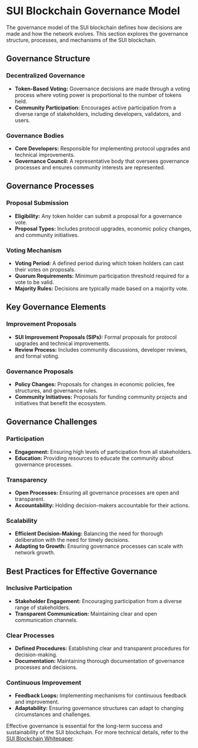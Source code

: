 # SUI Blockchain Governance Model

The governance model of the SUI blockchain defines how decisions are made and how the network evolves. This section explores the governance structure, processes, and mechanisms of the SUI blockchain.

## Governance Structure

### Decentralized Governance
- **Token-Based Voting:** Governance decisions are made through a voting process where voting power is proportional to the number of tokens held.
- **Community Participation:** Encourages active participation from a diverse range of stakeholders, including developers, validators, and users.

### Governance Bodies
- **Core Developers:** Responsible for implementing protocol upgrades and technical improvements.
- **Governance Council:** A representative body that oversees governance processes and ensures community interests are represented.

## Governance Processes

### Proposal Submission
- **Eligibility:** Any token holder can submit a proposal for a governance vote.
- **Proposal Types:** Includes protocol upgrades, economic policy changes, and community initiatives.

### Voting Mechanism
- **Voting Period:** A defined period during which token holders can cast their votes on proposals.
- **Quorum Requirements:** Minimum participation threshold required for a vote to be valid.
- **Majority Rules:** Decisions are typically made based on a majority vote.

## Key Governance Elements

### Improvement Proposals
- **SUI Improvement Proposals (SIPs):** Formal proposals for protocol upgrades and technical improvements.
- **Review Process:** Includes community discussions, developer reviews, and formal voting.

### Governance Proposals
- **Policy Changes:** Proposals for changes in economic policies, fee structures, and governance rules.
- **Community Initiatives:** Proposals for funding community projects and initiatives that benefit the ecosystem.

## Governance Challenges

### Participation
- **Engagement:** Ensuring high levels of participation from all stakeholders.
- **Education:** Providing resources to educate the community about governance processes.

### Transparency
- **Open Processes:** Ensuring all governance processes are open and transparent.
- **Accountability:** Holding decision-makers accountable for their actions.

### Scalability
- **Efficient Decision-Making:** Balancing the need for thorough deliberation with the need for timely decisions.
- **Adapting to Growth:** Ensuring governance processes can scale with network growth.

## Best Practices for Effective Governance

### Inclusive Participation
- **Stakeholder Engagement:** Encouraging participation from a diverse range of stakeholders.
- **Transparent Communication:** Maintaining clear and open communication channels.

### Clear Processes
- **Defined Procedures:** Establishing clear and transparent procedures for decision-making.
- **Documentation:** Maintaining thorough documentation of governance processes and decisions.

### Continuous Improvement
- **Feedback Loops:** Implementing mechanisms for continuous feedback and improvement.
- **Adaptability:** Ensuring governance structures can adapt to changing circumstances and challenges.

Effective governance is essential for the long-term success and sustainability of the SUI blockchain. For more technical details, refer to the [SUI Blockchain Whitepaper](./09_SUI_Blockchain_Whitepaper.md).
